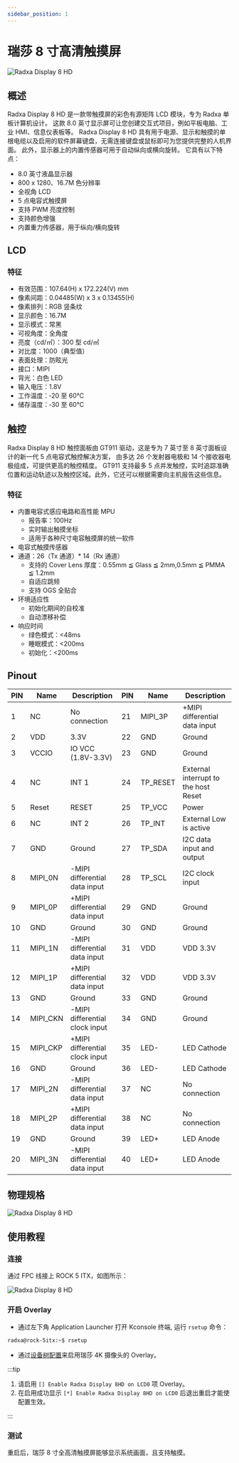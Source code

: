 ```yaml
---
sidebar_position: 1
---
```


# 瑞莎 8 寸高清触摸屏

![Radxa Display 8 HD](/img/accessories/display-8-hd.webp)

## 概述

Radxa Display 8 HD 是一款带触摸屏的彩色有源矩阵 LCD 模块，专为 Radxa 单板计算机设计。
这款 8.0 英寸显示屏可让您创建交互式项目，例如平板电脑、工业 HMI、信息仪表板等。 Radxa Display 8 HD 具有用于电源、显示和触摸的单根电缆以及启用的软件屏幕键盘，无需连接键盘或鼠标即可为您提供完整的人机界面。
此外，显示器上的内置传感器可用于自动纵向或横向旋转。 它具有以下特点：

- 8.0 英寸液晶显示器
- 800 x 1280、16.7M 色分辨率
- 全视角 LCD
- 5 点电容式触摸屏
- 支持 PWM 亮度控制
- 支持颜色增强
- 内置重力传感器，用于纵向/横向旋转

## LCD

### 特征

- 有效范围：107.64(H) x 172.224(V) mm
- 像素间距：0.04485(W) x 3 x 0.13455(H)
- 像素排列：RGB 竖条纹
- 显示颜色：16.7M
- 显示模式：常黑
- 可视角度：全角度
- 亮度（cd/㎡）：300 型 cd/㎡
- 对比度：1000（典型值）
- 表面处理：防眩光
- 接口：MIPI
- 背光：白色 LED
- 输入电压：1.8V
- 工作温度：‑20 至 60℃
- 储存温度：‑30 至 60℃

## 触控

Radxa Display 8 HD 触控面板由 GT911 驱动，这是专为 7 英寸至 8 英寸面板设计的新一代 5 点电容式触控解决方案，
由多达 26 个发射器电极和 14 个接收器电极组成，可提供更高的触控精度。
GT911 支持最多 5 点并发触控，实时追踪准确位置和运动轨迹以及触控区域。此外，它还可以根据需要向主机报告这些信息。

### 特征

- 内置电容式感应电路和高性能 MPU
  - 报告率：100Hz
  - 实时输出触摸坐标
  - 适用于各种尺寸电容触摸屏的统一软件
- 电容式触摸传感器
- 通道：26（Tx 通道）\* 14（Rx 通道）
  - 支持的 Cover Lens 厚度：0.55mm ≦ Glass ≦ 2mm,0.5mm ≦ PMMA ≦ 1.2mm
  - 自适应跳频
  - 支持 OGS 全贴合
- 环境适应性
  - 初始化期间的自校准
  - 自动漂移补偿
- 响应时间
  - 绿色模式：\<48ms
  - 睡眠模式：\<200ms
  - 初始化：\<200ms

## Pinout

| PIN | Name     | Description                    | PIN | Name     | Description                          |
| --- | -------- | ------------------------------ | --- | -------- | ------------------------------------ |
| 1   | NC       | No connection                  | 21  | MIPI_3P  | +MIPI differential data input        |
| 2   | VDD      | 3.3V                           | 22  | GND      | Ground                               |
| 3   | VCCIO    | IO VCC (1.8V-3.3V)             | 23  | GND      | Ground                               |
| 4   | NC       | INT 1                          | 24  | TP_RESET | External interrupt to the host Reset |
| 5   | Reset    | RESET                          | 25  | TP_VCC   | Power                                |
| 6   | NC       | INT 2                          | 26  | TP_INT   | External Low is active               |
| 7   | GND      | Ground                         | 27  | TP_SDA   | I2C data input and output            |
| 8   | MIPI_0N  | -MIPI differential data input  | 28  | TP_SCL   | I2C clock input                      |
| 9   | MIPI_0P  | +MIPI differential data input  | 29  | GND      | Ground                               |
| 10  | GND      | Ground                         | 30  | GND      | Ground                               |
| 11  | MIPI_1N  | -MIPI differential data input  | 31  | VDD      | VDD 3.3V                             |
| 12  | MIPI_1P  | +MIPI differential data input  | 32  | VDD      | VDD 3.3V                             |
| 13  | GND      | Ground                         | 33  | GND      | Ground                               |
| 14  | MIPI_CKN | -MIPI differential clock input | 34  | GND      | Ground                               |
| 15  | MIPI_CKP | +MIPI differential clock input | 35  | LED-     | LED Cathode                          |
| 16  | GND      | Ground                         | 36  | LED-     | LED Cathode                          |
| 17  | MIPI_2N  | -MIPI differential data input  | 37  | NC       | No connection                        |
| 18  | MIPI_2P  | +MIPI differential data input  | 38  | NC       | No connection                        |
| 19  | GND      | Ground                         | 39  | LED+     | LED Anode                            |
| 20  | MIPI_3N  | -MIPI differential data input  | 40  | LED+     | LED Anode                            |

## 物理规格

![Radxa Display 8 HD](/img/accessories/rock5a-display-8hd-spec.webp)

## 使用教程

### 连接

通过 FPC 线接上 ROCK 5 ITX，如图所示：

<img src="/img/accessories/8hd-connect-fpc.webp" alt="Radxa Display 8 HD"/>

### 开启 Overlay

- 通过左下角 Application Launcher 打开 Kconsole 终端, 运行 `rsetup` 命令：

```bash
radxa@rock-5itx:~$ rsetup
```

- 通过[设备树配置](../os-config/rsetup#overlays)来启用瑞莎 4K 摄像头的 Overlay。

:::tip

1. 请启用 `[] Enable Radxa Display 8HD on LCD0` 项 Overlay。
2. 在启用成功显示 `[*] Enable Radxa Display 8HD on LCD0` 后退出重启才能使配置生效。

:::

### 测试

重启后，瑞莎 8 寸全高清触摸屏能够显示系统画面，且支持触摸。
